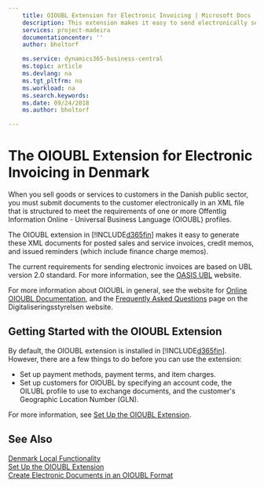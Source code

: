 ```yaml
---
    title: OIOUBL Extension for Electronic Invoicing | Microsoft Docs
    description: This extension makes it easy to send electronically send sales and service invoices, credit memos, finance charge memos, and reminders to customers in the Danish public sector in an Offentlig Information Online UBL (OIOUBL) format.
    services: project-madeira
    documentationcenter: ''
    author: bholtorf

    ms.service: dynamics365-business-central
    ms.topic: article
    ms.devlang: na
    ms.tgt_pltfrm: na
    ms.workload: na
    ms.search.keywords:
    ms.date: 09/24/2018
    ms.author: bholtorf

---
```

# The OIOUBL Extension for Electronic Invoicing in Denmark
When you sell goods or services to customers in the Danish public sector, you must submit documents to the customer electronically in an XML file that is structured to meet the requirements of one or more Offentlig Information Online - Universal Business Language (OIOUBL) profiles.  

The OIOUBL extension in [!INCLUDE[d365fin](../../includes/d365fin_md.md)] makes it easy to generate these XML documents for posted sales and service invoices, credit memos, and issued reminders (which include finance charge memos).  

The current requirements for sending electronic invoices are based on UBL version 2.0 standard. For more information, see the [OASIS UBL](http://go.microsoft.com/fwlink/?LinkId=212593) website.

For more information about OIOUBL in general, see the website for [Online OIOUBL Documentation](http://www.oioubl.info), and the [Frequently Asked Questions](https://digst.dk/it-loesninger/nemhandel/anvendelse/send-en-e-faktura/spoergsmaal-og-svar/) page on the Digitaliseringsstyrelsen website.  

## Getting Started with the OIOUBL Extension  
By default, the OIOUBL extension is installed in [!INCLUDE[d365fin](../../includes/d365fin_md.md)]. However, there are a few things to do before you can use the extension:

* Set up payment methods, payment terms, and item charges.
* Set up customers for OIOUBL by specifying an account code, the OILUBL profile to use to exchange documents, and the customer's Geographic Location Number (GLN).

For more information, see [Set Up the OIOUBL Extension](how-to-set-up-oioubl.md).  

## See Also  
[Denmark Local Functionality](denmark-local-functionality.md)  
[Set Up the OIOUBL Extension](how-to-set-up-oioubl.md)  
[Create Electronic Documents in an OIOUBL Format](how-to-create-electronic-documents-by-using-oioubl.md)  

